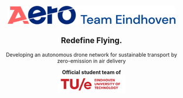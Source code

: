<div align="center">
    <a href="https://aeroteameindhoven.nl">
        <img height="50px" src="/branding/aero/logoset/4x/HorizontalBlue@4x.png" alt="Aero Team Eindhoven"
            title="Aero Team Eindhoven Logo" />
    </a>
    <h2>Redefine Flying.</h2>
    <p>
        Developing an autonomous drone network for sustainable transport by zero-emission in air delivery
    </p>
    <footer>
        <b>Official student team of</b>
        <br />
        <a href="https://tue.nl/en">
            <img height="50px" alt="TU/e" src="/branding/tue/TUe-logo-descriptor-line-scarlet-rgb.png" />
        </a>
    </footer>
</div>
